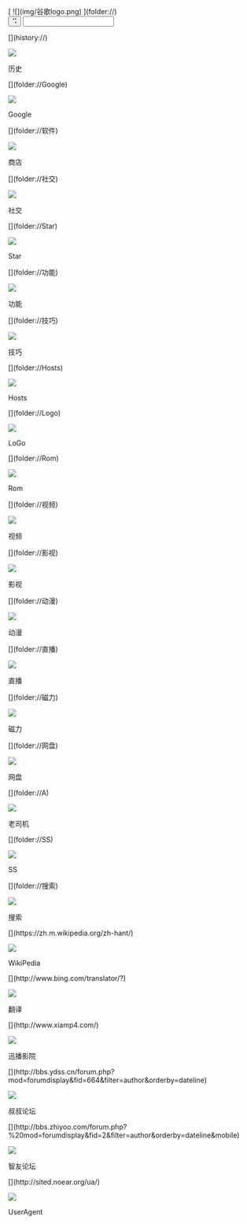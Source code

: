 ﻿<!DOCTYPE html>
<html xmlns="http://www.w3.org/1999/xhtml">
<head>
<meta content="en-us" http-equiv="Content-Language" />
<meta content="text/html; charset=utf-8" http-equiv="Content-Type" />
<meta name="viewport" content="width=device-width, initial-scale=1.0">
<title>Star</title>
</head>
<style>
/*下方这句不动它，翻译开始*/

* {
	padding: 0;
	margin: 0;
}

/*翻译
主页整体样式 
文本对齐︰ 中心;
背景色︰ #ffffff  使用夜间默认时修改为#000000即可
}
*/

body {
	text-align: center;
	background-color: #ffffff;
}

/*翻译
logo图标样式 
宽度︰ 198px;
高度︰ 65px;
最大宽度︰ 250px;
动画︰ flipInX 4s;
-webkit 动画︰ flipInX 4s
}*/

img.smaller {
	width: 198px;
	height: 65px;
	max-width: 250px;
	animation: flipInX 4s;
	-webkit-animation: flipInX 4s
}

/*翻译
logo添加文字样式 
字体大小︰ 2em;
白色空间︰ 正常;
自动换行︰ 断词;
文本修饰︰ 无;
颜色: #232323
}*/

.logo {
	font-size: 2em;
	white-space: normal;
	word-wrap: break-word;
	text-decoration: none;
	color: #232323
}

/*翻译
搜索栏字体样式 
宽度︰ 90%;
高度︰ 40px;
背景颜色︰ 透明;
边境︰ 无;
大纲︰ 0;
字体大小︰ 18px;
字体颜色: #426ab3;
填充︰ 0 20px;
边界半径︰ 50px
}*/

#search_input {
	width: 90%;
	height: 40px;
	background-color: transparent;
	border: none;
	outline: 0;
	font-size: 18px;
	color: #426ab3;
	padding: 0 20px;
	border-radius: 50px
}

/*翻译
搜索框边距 
下边距︰ 30px;
上边距︰ 20px;
*/

.search_part {
	margin-bottom: 30px;
	margin-top: 20px;
}

/*翻译
跨度样式
显示︰ 阻止;
溢出︰ 隐藏;
左填充︰ 5px;
垂直对齐︰ 居中;
*/

span {
	display: block;
	overflow: hidden;
	padding-left: 5px;
	vertical-align: middle;
}

/*翻译
搜索栏框架样式 {
框阴影︰ 0 0 18px rgba(70,70,40,.255);括号里的颜色为Rgb默认，可进入http://rgb.phpddt.com/查询
-webkit 动画︰ fadeIn 2.5;
动画︰ fadeIn 2.5;
背景色︰ rgba(255,255,255,.100);
边界半径︰ 50px;
显示︰ 表;
垂直对齐︰ 居中;
宽度︰ 80%;根据你喜欢的宽度调整，目前我为了对齐图标使用80%
高度︰ 40px;
最大宽度︰ 400px;
边距︰ 10px 默认布局;
}
*/

.search_bar {
	box-shadow: 0 0 18px rgba(70,70,40,.255);
	-webkit-animation: fadeIn 2.5s;
	animation: fadeIn 2.5s;
	background-color: rgba(255,255,255,.100);
	border-radius: 50px;
	display: table;
	vertical-align: middle;
	width: 80%;
	height: 40px;
	max-width: 400px;
	margin: 10px auto;
}

/*翻译
搜索栏搜索目标确认图标样式，目前为米奇
轮廓边框︰ 0;
高度︰ 40px;
浮标位置︰ 右;
颜色: #000;
字体大小︰ 16px;
字体粗细︰ 700;
边境︰ 无;
背景颜色︰ 透明;
填充︰ 0 13px 0 13px
*/

#search_submit {
	outline: 0;
	height: 40px;
	float: right;
	color: #000;
	font-size: 16px;
	font-weight: 700;
	border: none;
	background-color: transparent;
	padding: 0 13px 0 13px
}

/*翻译
书签图标排版目录样式 
宽度︰ 100%;
文本对齐︰ 中心;
填充顶部︰ 15px;
填充底部︰ 15px;
*/

#content {
	width: 100%;
	text-align: center;
	padding-top: 15px;
	padding-bottom: 15px;
}

/*翻译
书签框架样式
-webkit 动画︰ fadeInDown 1s;
动画︰ fadeInDown 1s;
位置︰ 相对应;
显示︰ 显示在内部;
宽度︰ 75px;
边境︰ 0;
*/

.box {
	-webkit-animation: fadeInDown 1s;
	animation: fadeInDown 1s;
	position: relative;
	display: inline-block;
	width: 75px;
	border: 0;
}

/*翻译
书签图标样式
宽度︰ 100%;
高度︰ 100%;
位置︰ 不受限制;
左︰ 0;
顶︰ 0;
*/

.box a {
	width: 100%;
	height: 100%;
	position: absolute;
	left: 0;
	top: 0;
}

/*翻译
书签字体样式
颜色: #232323;使用夜间模式时修改为#eee或者#f2eada即可
高度︰ 1.5em;
线的高度︰ 1.5em;
宽度︰ 72px;
字体大小︰ 0.75em;
白色空间︰ nowrap;
溢出︰ 隐藏;
边距︰ 默认布局;
-webkit 边框顶部右半径︰ 5px;
-webkit 边框底部右半径︰ 5px;
文本溢出︰ 省略;
-o 文本溢出︰ 省略;
气相色谱-质谱-文本-溢出︰ 省略;
填充顶部︰ 3px;
填充底部︰ 8px;
*/

.url {
	color: #232323;
	height: 1.5em;
	line-height: 1.5em;
	width: 72px;
	font-size: 0.75em;
	white-space: nowrap;
	overflow: hidden;
	margin: auto;
	-webkit-border-top-right-radius: 5px;
	-webkit-border-bottom-right-radius: 5px;
	text-overflow: ellipsis;
	-o-text-overflow: ellipsis;
	-ms-text-overflow: ellipsis;
	padding-top: 3px;
	padding-bottom: 8px;
}

/*翻译
字体样式 
宽度︰ 3em;
高度︰ 3em;
最大宽度︰ 72px;
*/

.icon {
	width: 3em;
	height: 3em;
	max-width: 72px;
}

/*
下方为动画样式，不懂的不要修改
*/

@-webkit-keyframes flipInX {
	0% {
		-webkit-transform: perspective(400px) rotateX(90deg);
		transform: perspective(400px) rotateX(90deg);
		opacity: 0
	}

	40% {
		-webkit-transform: perspective(400px) rotateX(-10deg);
		transform: perspective(400px) rotateX(-10deg)
	}

	70% {
		-webkit-transform: perspective(400px) rotateX(10deg);
		transform: perspective(400px) rotateX(10deg)
	}

	100% {
		-webkit-transform: perspective(400px) rotateX(0);
		transform: perspective(400px) rotateX(0);
		opacity: 1
	}
}

@keyframes flipInX {
	0% {
		-webkit-transform: perspective(400px) rotateX(90deg);
		-ms-transform: perspective(400px) rotateX(90deg);
		transform: perspective(400px) rotateX(90deg);
		opacity: 0
	}

	40% {
		-webkit-transform: perspective(400px) rotateX(-10deg);
		-ms-transform: perspective(400px) rotateX(-10deg);
		transform: perspective(400px) rotateX(-10deg)
	}

	70% {
		-webkit-transform: perspective(400px) rotateX(10deg);
		-ms-transform: perspective(400px) rotateX(10deg);
		transform: perspective(400px) rotateX(10deg)
	}

	100% {
		-webkit-transform: perspective(400px) rotateX(0);
		-ms-transform: perspective(400px) rotateX(0);
		transform: perspective(400px) rotateX(0);
		opacity: 1
	}
}

@-webkit-keyframes fadeIn {
	0% {
		opacity: 0
	}

	100% {
		opacity: 1
	}
}

@keyframes fadeIn {
	0% {
		opacity: 0
	}

	100% {
		opacity: 1
	}
}

@-webkit-keyframes fadeInDown {
	0% {
		opacity: 0;
		-webkit-transform: translateY(-20px);
		transform: translateY(-20px)
	}

	100% {
		opacity: 1;
		-webkit-transform: translateY(0);
		transform: translateY(0)
	}
}

@keyframes fadeInDown {
	0% {
		opacity: 0;
		-webkit-transform: translateY(-20px);
		-ms-transform: translateY(-20px);
		transform: translateY(-20px)
	}

	100% {
		opacity: 1;
		-webkit-transform: translateY(0);
		-ms-transform: translateY(0);
		transform: translateY(0)
	}
}
</style>

<body>
<div id="content">

<div class="search_part">
[
![](img/谷歌logo.png)</img>
](folder://)

<form onsubmit="return search()" class="search_bar">
<input type="submit" id="search_submit" value="⠩" >
<span><input class="search" type="text" value="" autocomplete="off" id="search_input" ></span>
</form>
</div>

<div class="box">
[](history://)

![](img/历史.png)

历史

</div>

<div class="box">
[](folder://Google)

![](img/Google.png)

Google

</div>

<div class="box">
[](folder://软件)

![](img/商店.png)

商店

</div>

<div class="box">
[](folder://社交)

![](img/社交.png)

社交

</div>

<div class="box">
[](folder://Star)

![](img/Star.png)

Star

</div>

<div class="box">
[](folder://功能)

![](img/功能.png)

功能

</div>

<div class="box">
[](folder://技巧)

![](img/技巧.png)

技巧

</div>

<div class="box">
[](folder://Hosts)

![](img/Hosts.png)

Hosts

</div>

<div class="box">
[](folder://Logo)

![](img/Logo.png)

LoGo

</div>

<div class="box">
[](folder://Rom)

![](img/Rom.png)

Rom

</div>

<div class="box">
[](folder://视频)

![](img/视频.png)

视频

</div>

<div class="box">
[](folder://影视)

![](img/影视.png)

影视

</div>

<div class="box">
[](folder://动漫)

![](img/动漫.png)

动漫

</div>

<div class="box">
[](folder://直播)

![](img/直播.png)

直播

</div>

<div class="box">
[](folder://磁力)

![](img/磁力.png)

磁力

</div>

<div class="box">
[](folder://网盘)

![](img/网盘.png)

网盘

</div>

<div class="box">
[](folder://A)

![](img/老司机.png)

老司机

</div>

<div class="box">
[](folder://SS)

![](img/SS.png)

SS

</div>

<div class="box">
[](folder://搜索)

![](img/搜索.png)

搜索

</div>

<div class="box">
[](https://zh.m.wikipedia.org/zh-hant/)

![](img/wikipedia1.png)

WikiPedia

</div>

<div class="box">
[](http://www.bing.com/translator/?)

![](img/翻译.png)

翻译

</div>

<div class="box">
[](http://www.xiamp4.com/)

![](img/迅播.png)

迅播影院

</div>

<div class="box">
[](http://bbs.ydss.cn/forum.php?mod=forumdisplay&fid=664&filter=author&orderby=dateline)

![](img/论坛1.png)

叔叔论坛

</div>

<div class="box">
[](http://bbs.zhiyoo.com/forum.php?%20mod=forumdisplay&fid=2&filter=author&orderby=dateline&mobile)

![](img/商店1.png)

智友论坛

</div>

<div class="box">
[](http://sited.noear.org/ua/)

![](img/ua.png)

UserAgent

</div>

<!--
如若要添加可复制一段
<div class="box">
[](地址)

![](img/icon6.png)

书签名称

</div>
其中链接在href中如href="地址"建议填写folder://自己创建的文件夹地址，这样创建一次不必再修改
图标文件放置在img文件夹中定义如src="img/icon6.png"
显示的标题在

书签名称
之间定义如

酷安

下方window.location.href =主页搜索引擎地址，目前为自用Pc版百度内部搜索，加上浏览器的顶部搜索即为双搜索，使用更方便

-->

</div>

<script type="text/javascript">function search(){if(document.getElementById("search_input").value != ""){window.location.href = "https://www.baidu.com/s?ie=utf-8&rn=30&tn=baiduhome_pg&oq=%E5%BC%A0%E7%B1%BD%E6%B2%90&rsv_enter=0&wd=" + document.getElementById("search_input").value;document.getElementById("search_input").value = "";}return false;}</script>

</body>
</html>